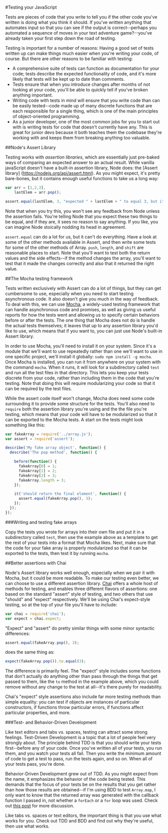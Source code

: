 #Testing your JavaScript

Tests are pieces of code that you write to tell you if the other code you've written is doing what you think it should. If you've written anything that automates input so that you can see if the output is correct--perhaps you automated a sequence of moves in your text adventure game?--you've already taken your first step down the road of testing.

Testing is important for a number of reasons: Having a good set of tests written up can make things much easier when you're writing your code, of course. But there are other reasons to be familiar with testing:

- A comprehensive suite of tests can function as documentation for your code; tests describe the expected functionality of code, and it's more likely that tests will be kept up to date than comments.
- Tests ensure that when you introduce changes after months of not looking at your code, you'll be able to quickly tell if you've broken anything important.
- Writing code with tests in mind will ensure that you write code than can be easily tested--code made up of many discrete functions that are each responsible for a single thing, which is one of the main principles of object-oriented programming.
- As a junior developer, one of the most common jobs for you to start out with is writing tests for code that doesn't currently have any. This is great for junior devs because it both teaches them the codebase they're working with and keeps them from breaking anything too valuable.

##Node's Assert Library

Testing works with *assertion libraries*, which are essentially just pre-baked ways of comparing an expected answer to an actual result. While vanilla javaScript doesn't have a built-in assertion library, Node does: the [Assert library] (https://nodejs.org/api/assert.html). As you might expect, it's pretty bare-bones, but it contains enough useful functions to take us a long way:

```js
var arr = [1,2,3],
    lastElem = arr.pop();

assert.equal(lastElem, 3, "expected " + lastElem + " to equal 3, but it didn't!" );
```

Note that when you try this, you won't see any feedback from Node unless the assertion fails. You're telling Node that you expect these two things to be equal, and if they are, it sees no reason to say anything. If you like, you can imagine Node stoically nodding its head in agreement.

`assert.equal` can do a lot for us, but it can't do everything. Have a look at some of the other methods available in Assert, and then write some tests for some of the other methods of Array. `push`, `length`, and `shift` are reasonable places to start. Note that you'll want to test both the return values and the side effects--if the method changes the array, you'll want to test that it made the changes correctly and also that it returned the right value.

##The Mocha testing framework

Tests written exclusively with Assert can do a lot of things, but they can get cumbersome to use, especially when you need to start testing asynchronous code. It also doesn't give you much in the way of feedback. To deal with this, we can use [Mocha](http://mochajs.org/), a widely-used testing framework that can handle asynchronous code and promises, as well as giving us useful reports for how the tests went and allowing us to specify certain behaviors before or after the tests. The one thing that Mocha does not do is handle the actual tests themselves; it leaves that up to any assertion library you'd like to use, which means that if you want to, you can just use Node's built-in Assert library.

In order to use Mocha, you'll need to install it on your system. Since it's a module that we'll want to use repeatedly rather than one we'll want to use in one specific project, we'll install it globally: `sudo npm install -g mocha`. Once Mocha is installed, you can run it from anywhere on your system with the command `mocha`. When it runs, it will look for a subdirectory called `test` and run all the test files in that directory. This lets you keep your tests discrete from your code, rather than including them in the code that you're testing. Note that doing this will require modularizing your code so that it can be required by the test files.

While the assert code itself won't change, Mocha does need some code surrounding it to provide some structure for the tests. You'll also need to `require` both the assertion library you're using and the the file you're testing, which means that your code will have to be modularized so that it can be exported to the Mocha tests. A start on the tests might look something like this:

```js
var fakeArray = require('../array.js');
var assert = require('assert');

describe('My fake array object', function() {
  describe('The pop method', function() {

    before(function() {
      fakeArray[0] = 1;
      fakeArray[1] = 2;
      fakeArray[2] = 3;
      fakeArray.length = 3;
    });

    it('should return the final element', function() {
      assert.equal(fakeArray.pop(), 3);
    });
  });
});
```


###Writing and testing fake arrays

Copy the tests you wrote for arrays into their own file and put it in a subdirectory called `test`, then use the example above as a template to get the rest of your tests into a format that Mocha likes. Next, make sure that the code for your fake array is properly modularized so that it can be exported to the tests, then test it by running `mocha`.

##Better assertions with Chai

Node's Assert library works well enough, especially when we pair it with Mocha, but it could be more readable. To make our testing even better, we can choose to use a different assertion library. [Chai](http://chaijs.com/api/bdd/) offers a whole host of methods for testing, and enables three different flavors of assertions: one based on the standard "assert" style of testing, and two others that use "should" and "expect" respectively. We'll be using Chai's expect-style testing, so at the top of your file you'll have to include:

```js
var chai = require('chai');
var expect = chai.expect;
```

"Expect" and "assert" do pretty similar things with some minor syntactic differences:

```js
assert.equal(fakeArray.pop(), 3);
```

does the same thing as:

```js
expect(fakeArray.pop()).to.equal(3);
```

The difference is primarily feel. The "expect" style includes some functions that don't actually do anything other than pass through the things that get passed to them, like the `to` method in the example above, which you could remove without any change to the test at all--it's there purely for readability.

Chai's "expect" style assertions also include far more testing methods than simple equality: you can test if objects are instances of particular constructors, if functions throw particular errors, if functions affect particular properties, and more.

###Test- and Behavior-Driven Development

Like text editors and tabs vs. spaces, testing can attract some strong feelings. Test-Driven Development is a topic that a lot of people feel very strongly about. The principle behind TDD is that you should write your tests first--before any of your code. Once you've written all of your tests, you run them, and you watch your tests all fail. Then you write the minimum amount of code to get a test to pass, run the tests again, and so on. When all of your tests pass, you're done.

Behavior-Driven Development grew out of TDD. As you might expect from the name, it emphasizes the behavior of the code being tested. This demands that the focus of your tests be on the results that you get rather than how those results are obtained--if I'm using BDD to test `Array.map`, I only want to know that the returned array was generated with the callback function I passed in, not whether a `forEach` or a `for` loop was used. Check out [this post](http://programmers.stackexchange.com/questions/135218/what-is-the-difference-between-writing-test-cases-for-bdd-and-tdd) for more discussion.

Like tabs vs. spaces or text editors, the important thing is that you use what works for you. Check out TDD and BDD and find out why they're useful, then use what works.
